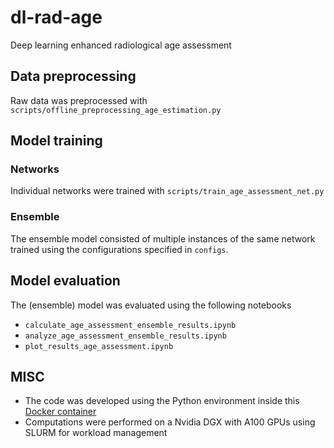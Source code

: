 # dl-rad-age
Deep learning enhanced radiological age assessment

## Data preprocessing

Raw data was preprocessed with `scripts/offline_preprocessing_age_estimation.py`

## Model training

### Networks

Individual networks were trained with `scripts/train_age_assessment_net.py`

### Ensemble

The ensemble model consisted of multiple instances of the same network trained using the configurations specified in `configs`.

## Model evaluation

The (ensemble) model was evaluated using the following notebooks

- `calculate_age_assessment_ensemble_results.ipynb`
- `analyze_age_assessment_ensemble_results.ipynb`
- `plot_results_age_assessment.ipynb`

## MISC

- The code was developed using the Python environment inside this [Docker container](https://hub.docker.com/layers/balthasarschachtner/radler/pytorch_v3.1/images/sha256-1720c6706699658c41546fabc6fca809b3fc0e4c61deb2271d2d36f2343c8037?context=repo)
- Computations were performed on a Nvidia DGX with A100 GPUs using SLURM for workload management
